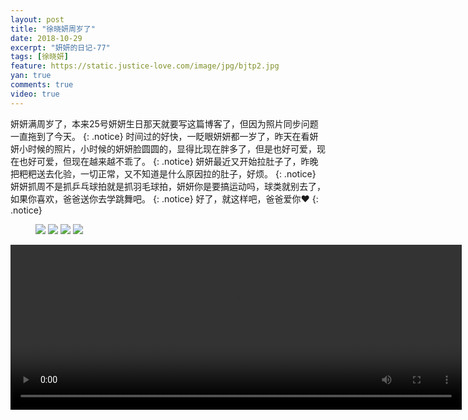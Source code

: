 ```yaml
---
layout: post
title: "徐晓妍周岁了"
date: 2018-10-29
excerpt: "妍妍的日记-77"
tags: [徐晓妍]
feature: https://static.justice-love.com/image/jpg/bjtp2.jpg
yan: true
comments: true
video: true
---
```

妍妍满周岁了，本来25号妍妍生日那天就要写这篇博客了，但因为照片同步问题一直拖到了今天。
{: .notice}
时间过的好快，一眨眼妍妍都一岁了，昨天在看妍妍小时候的照片，小时候的妍妍脸圆圆的，显得比现在胖多了，但是也好可爱，现在也好可爱，但现在越来越不乖了。
{: .notice}
妍妍最近又开始拉肚子了，昨晚把粑粑送去化验，一切正常，又不知道是什么原因拉的肚子，好烦。
{: .notice}
妍妍抓周不是抓乒乓球拍就是抓羽毛球拍，妍妍你是要搞运动吗，球类就别去了，如果你喜欢，爸爸送你去学跳舞吧。
{: .notice}
好了，就这样吧，爸爸爱你❤️
{: .notice}
<figure>
    <img src="{{ site.staticUrl }}/yanyan/image/zhousuishengri1.jpg?imageMogr2/auto-orient" />
    <img src="{{ site.staticUrl }}/yanyan/image/zhousuishengri2.jpg?imageMogr2/auto-orient" />
    <img src="{{ site.staticUrl }}/yanyan/image/zhousuishengri4.jpg?imageMogr2/auto-orient" />
    <img src="{{ site.staticUrl }}/yanyan/image/zhousuishengri5.jpg?imageMogr2/auto-orient" />
</figure>
<video id="my-video" class="video-js vjs-16-9 clipboard" controls preload="auto" width="722" height="264" data-setup="{}">
    <source src="{{ site.staticUrl }}/yanyan/video/zhousui3.mp4" type='video/mp4'>
    <p class="vjs-no-js">
      To view this video please enable JavaScript, and consider upgrading to a web browser that
      <a href="http://videojs.com/html5-video-support/" target="_blank">supports HTML5 video</a>
    </p>
</video>
